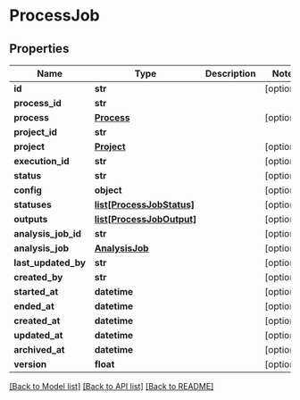 # ProcessJob

## Properties
Name | Type | Description | Notes
------------ | ------------- | ------------- | -------------
**id** | **str** |  | [optional] 
**process_id** | **str** |  | 
**process** | [**Process**](Process.md) |  | [optional] 
**project_id** | **str** |  | 
**project** | [**Project**](Project.md) |  | [optional] 
**execution_id** | **str** |  | [optional] 
**status** | **str** |  | [optional] 
**config** | **object** |  | [optional] 
**statuses** | [**list[ProcessJobStatus]**](ProcessJobStatus.md) |  | [optional] 
**outputs** | [**list[ProcessJobOutput]**](ProcessJobOutput.md) |  | [optional] 
**analysis_job_id** | **str** |  | [optional] 
**analysis_job** | [**AnalysisJob**](AnalysisJob.md) |  | [optional] 
**last_updated_by** | **str** |  | [optional] 
**created_by** | **str** |  | [optional] 
**started_at** | **datetime** |  | [optional] 
**ended_at** | **datetime** |  | [optional] 
**created_at** | **datetime** |  | [optional] 
**updated_at** | **datetime** |  | [optional] 
**archived_at** | **datetime** |  | [optional] 
**version** | **float** |  | [optional] 

[[Back to Model list]](../README.md#documentation-for-models) [[Back to API list]](../README.md#documentation-for-api-endpoints) [[Back to README]](../README.md)

